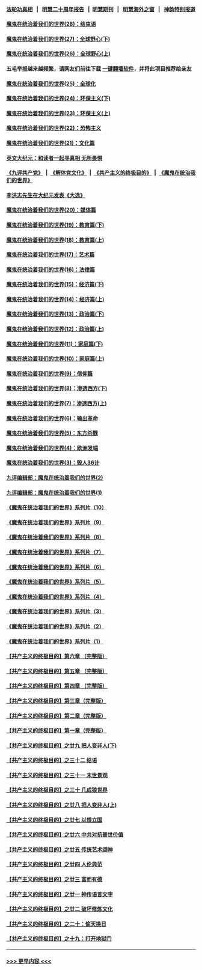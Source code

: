 #### [法轮功真相](https://github.com/gfw-breaker/truth/blob/master/README.md?t=0) &nbsp;&nbsp;|&nbsp;&nbsp; [明慧二十周年报告](https://github.com/gfw-breaker/mh-reports/blob/master/README.md?t=0) &nbsp;&nbsp;|&nbsp;&nbsp;[明慧期刊](https://github.com/gfw-breaker/mh-qikan) &nbsp;&nbsp;|&nbsp;&nbsp; [明慧海外之窗](https://github.com/gfw-breaker/mh-news/blob/master/README.md?t=0) &nbsp;&nbsp;|&nbsp;&nbsp; [神韵特别报道](https://github.com/gfw-breaker/mh-news/blob/master/shenyun.md?t=0)
#### [魔鬼在统治着我们的世界(28)：结束语](../pages/nsc422/n10936246.md?t=07190551) 
#### [魔鬼在统治着我们的世界(27)：全球野心(下)](../pages/nsc422/n10928319.md?t=07190551) 
#### [魔鬼在统治着我们的世界(26)：全球野心(上)](../pages/nsc422/n10900318.md?t=07190551) 
#### 五毛举报越来越频繁，请网友们前往下载 [一键翻墙软件](https://github.com/gfw-breaker/ssr-accounts)，并将此项目推荐给亲友
#### [魔鬼在统治着我们的世界(25)：全球化](../pages/nsc422/n10788205.md?t=07190551) 
#### [魔鬼在统治着我们的世界(24)：环保主义(下)](../pages/nsc422/n10695307.md?t=07190551) 
#### [魔鬼在统治着我们的世界(23)：环保主义(上)](../pages/nsc422/n10688613.md?t=07190551) 
#### [魔鬼在统治着我们的世界(22)：恐怖主义](../pages/nsc422/n10614727.md?t=07190551) 
#### [魔鬼在统治着我们的世界(21)：文化篇](../pages/nsc422/n10597706.md?t=07190551) 
#### [英文大纪元：和读者一起寻真相 无所畏惧](../pages/nsc422/n12542027.md?t=07190551) 
#### [《九评共产党》](https://github.com/begood0513/9ping.md/blob/master/README.md) &nbsp;|&nbsp; [《解体党文化》](../../../../jtdwh.md/blob/master/README.md)  &nbsp;|&nbsp; [《共产主义的终极目的》](../../../../gczydzjmd.md/blob/master/README.md) &nbsp;|&nbsp; [《魔鬼在统治我们的世界》](../../../../mgztzwmdsj.md/blob/master/README.md) 
#### [李洪志先生在大纪元发表《大选》](../pages/nsc422/n12534746.md?t=07190551) 
#### [魔鬼在统治着我们的世界(20)：媒体篇](../pages/nsc422/n10586579.md?t=07190551) 
#### [魔鬼在统治着我们的世界(19)：教育篇(下)](../pages/nsc422/n10564808.md?t=07190551) 
#### [魔鬼在统治着我们的世界(18)：教育篇(上)](../pages/nsc422/n10526970.md?t=07190551) 
#### [魔鬼在统治着我们的世界(17)：艺术篇](../pages/nsc422/n10499093.md?t=07190551) 
#### [魔鬼在统治着我们的世界(16)：法律篇](../pages/nsc422/n10485969.md?t=07190551) 
#### [魔鬼在统治着我们的世界(15)：经济篇(下)](../pages/nsc422/n10469975.md?t=07190551) 
#### [魔鬼在统治着我们的世界(14)：经济篇(上)](../pages/nsc422/n10457370.md?t=07190551) 
#### [魔鬼在统治着我们的世界(13)：政治篇(下)](../pages/nsc422/n10448270.md?t=07190551) 
#### [魔鬼在统治着我们的世界(12)：政治篇(上)](../pages/nsc422/n10444576.md?t=07190551) 
#### [魔鬼在统治着我们的世界(11)：家庭篇(下)](../pages/nsc422/n10440961.md?t=07190551) 
#### [魔鬼在统治着我们的世界(10)：家庭篇(上)](../pages/nsc422/n10435448.md?t=07190551) 
#### [魔鬼在统治着我们的世界(9)：信仰篇](../pages/nsc422/n10432159.md?t=07190551) 
#### [魔鬼在统治着我们的世界(8)：渗透西方(下)](../pages/nsc422/n10429603.md?t=07190551) 
#### [魔鬼在统治着我们的世界(7)：渗透西方(上)](../pages/nsc422/n10426013.md?t=07190551) 
#### [魔鬼在统治着我们的世界(6)：输出革命](../pages/nsc422/n10421536.md?t=07190551) 
#### [魔鬼在统治着我们的世界(5)：东方杀戮](../pages/nsc422/n10417707.md?t=07190551) 
#### [魔鬼在统治着我们的世界(4)：欧洲发端](../pages/nsc422/n10414890.md?t=07190551) 
#### [魔鬼在统治着我们的世界(3)：毁人36计](../pages/nsc422/n10411583.md?t=07190551) 
#### [九评编辑部：魔鬼在统治着我们的世界(2)](../pages/nsc422/n10410036.md?t=07190551) 
#### [九评编辑部：魔鬼在统治着我们的世界(1)](../pages/nsc422/n10406825.md?t=07190551) 
#### [《魔鬼在统治着我们的世界》系列片（10）](../pages/nsc422/n12292670.md?t=07190551) 
#### [《魔鬼在统治着我们的世界》系列片（9）](../pages/nsc422/n12290859.md?t=07190551) 
#### [《魔鬼在统治着我们的世界》系列片（8）](../pages/nsc422/n12287445.md?t=07190551) 
#### [《魔鬼在统治着我们的世界》系列片（7）](../pages/nsc422/n12283425.md?t=07190551) 
#### [《魔鬼在统治着我们的世界》系列片（6）](../pages/nsc422/n12282314.md?t=07190551) 
#### [《魔鬼在统治着我们的世界》系列片（5）](../pages/nsc422/n12281419.md?t=07190551) 
#### [《魔鬼在统治着我们的世界》系列片（4）](../pages/nsc422/n12274024.md?t=07190551) 
#### [《魔鬼在统治着我们的世界》系列片（3）](../pages/nsc422/n12271322.md?t=07190551) 
#### [《魔鬼在统治着我们的世界》系列片（2）](../pages/nsc422/n12269049.md?t=07190551) 
#### [《魔鬼在统治着我们的世界》系列片（1）](../pages/nsc422/n12267575.md?t=07190551) 
#### [【共产主义的终极目的】第六章 （完整版）](../pages/nsc422/n11428913.md?t=07190551) 
#### [【共产主义的终极目的】第五章 （完整版）](../pages/nsc422/n11428912.md?t=07190551) 
#### [【共产主义的终极目的】第四章 （完整版）](../pages/nsc422/n11428907.md?t=07190551) 
#### [【共产主义的终极目的】第三章（完整版）](../pages/nsc422/n11428848.md?t=07190551) 
#### [【共产主义的终极目的】第二章（完整版）](../pages/nsc422/n11428831.md?t=07190551) 
#### [【共产主义的终极目的】第一章（完整版）](../pages/nsc422/n11417651.md?t=07190551) 
#### [【共产主义的终极目的】之廿九 把人变非人(下)](../pages/nsc422/n11344140.md?t=07190551) 
#### [【共产主义的终极目的】之三十二 结语](../pages/nsc422/n11360535.md?t=07190551) 
#### [【共产主义的终极目的】之三十一 末世景观](../pages/nsc422/n11351129.md?t=07190551) 
#### [【共产主义的终极目的】之三十 几成狼世界](../pages/nsc422/n11348280.md?t=07190551) 
#### [【共产主义的终极目的】之廿八 把人变非人(上)](../pages/nsc422/n11340492.md?t=07190551) 
#### [【共产主义的终极目的】之廿七 以恨立国](../pages/nsc422/n11336944.md?t=07190551) 
#### [【共产主义的终极目的】之廿六 中共对抗普世价值](../pages/nsc422/n11324785.md?t=07190551) 
#### [【共产主义的终极目的】之廿五 传统艺术颂神](../pages/nsc422/n11296396.md?t=07190551) 
#### [【共产主义的终极目的】之廿四 人伦典范](../pages/nsc422/n11296397.md?t=07190551) 
#### [【共产主义的终极目的】之廿三 富而有德](../pages/nsc422/n11283598.md?t=07190551) 
#### [【共产主义的终极目的】之廿一 神传语言文字](../pages/nsc422/n11263265.md?t=07190551) 
#### [【共产主义的终极目的】之廿二 破坏修炼文化](../pages/nsc422/n11245728.md?t=07190551) 
#### [【共产主义的终极目的】之二十：偷天换日](../pages/nsc422/n11238846.md?t=07190551) 
#### [【共产主义的终极目的】之十九：打开地狱门](../pages/nsc422/n11206376.md?t=07190551) 

----
#### [ >>> 更早内容 <<< ](../indexes/nsc422-earlier.md)
